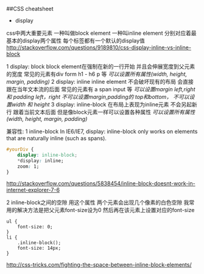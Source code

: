 ##CSS cheatsheet

* display

css中两大重要元素  一种叫做block element 一种叫inline element 分别对应着最基本的display两个属性 每个标签都有一个默认的display值
http://stackoverflow.com/questions/9189810/css-display-inline-vs-inline-block

1 display: block
block element在强制在新的一行开始 并且会伸展宽度到父元素的宽度 常见的元素有div form h1 - h6 p 等 *可以设置所有属性(width, height, margin, padding)*
2 display: inline
inline element 不会破坏现有的布局 会直接跟在当年文本流的后面 常见的元素有 a span input 等 *可以设置margin left,right和 padding left，right 不可以设置margin,padding的 top和bottom， 不可以设置width 和 height*
3 display: inline-block
在布局上表现为inline元素 不会另起新行 跟着当前文本后面 但是像block元素一样可以设置各种属性 *可以设置所有属性(width, height, margin, padding)*

兼容性:
1 inline-block In IE6/IE7, display: inline-block only works on elements that are naturally inline (such as spans).
```css
#yourDiv {
	display: inline-block;
	*display: inline;
	zoom: 1;
}
```
http://stackoverflow.com/questions/5838454/inline-block-doesnt-work-in-internet-explorer-7-6

2 inline-block之间的空隙
用这个属性 两个元素会出现几个像素的白色空隙 我常用的解决方法是把父元素font-size设为0 然后再在该元素上设置对应的font-size
```
ul {
	font-size: 0;
}
li {
	.inline-block();
	font-size: 14px;
}
```

http://css-tricks.com/fighting-the-space-between-inline-block-elements/